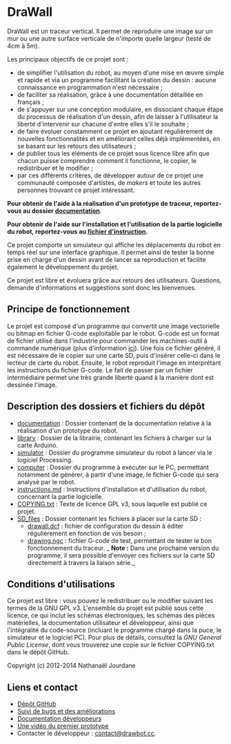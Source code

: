 DraWall
=======

DraWall est un traceur vertical. Il permet de reproduire une image sur un mur ou une autre surface verticale de n'importe quelle largeur (testé de 4cm à 5m).

Les principaux objectifs de ce projet sont :
- de simplifier l'utilisation du robot, au moyen d'une mise en œuvre simple et rapide et via un programme facilitant la création du dessin : aucune connaissance en programmation n'est nécessaire ;
- de faciliter sa réalisation, grâce à une documentation détaillée en français ;
- de s'appuyer sur une conception modulaire, en dissociant chaque étape du processus de réalisation d'un dessin, afin de laisser à l'utilisateur la liberté d'intervenir sur chacune d'entre elles s'il le souhaite ;
- de faire évoluer constamment ce projet en ajoutant régulièrement de nouvelles fonctionnalités et en améliorant celles déjà implémentées, en se basant sur les retours des utilisateurs ;
- de publier tous les éléments de ce projet sous licence libre afin que chacun puisse comprendre comment il fonctionne, le copier, le redistribuer et le modifier ;
- par ces différents critères, de développer autour de ce projet une communauté composée d'artistes, de *makers* et toute les autres personnes trouvant ce projet intéressant.

**Pour obtenir de l'aide à la réalisation d'un prototype de traceur, reportez-vous au dossier [documentation][doc]**.

**Pour obtenir de l'aide sur l'installation et l'utilisation de la partie logicielle du robot, reportez-vous au [fichier d’instruction][ins].**

Ce projet comporte un simulateur qui affiche les déplacements du robot en temps réel sur une interface graphique. Il permet ainsi de tester la bonne prise en charge d'un dessin avant de lancer sa reproduction et facilite également le développement du projet.

Ce projet est libre et évoluera grâce aux retours des utilisateurs. Questions, demande d'informations et suggestions sont donc les bienvenues.

Principe de fonctionnement
--------------------------

Le projet est composé d'un programme qui convertit une image vectorielle ou bitmap en fichier G-code exploitable par le robot. G-code est un format de fichier utilisé dans l'industrie pour commander les machines-outil à commande numérique (plus d'information [ici](http://fr.wikipedia.org/wiki/G-code)). Une fois ce fichier généré, il est nécessaire de le copier sur une carte SD, puis d'insérer celle-ci dans le lecteur de carte du robot. Ensuite, le robot reproduit l'image en interprétant les instructions du fichier G-code. Le fait de passer par un fichier intermédiaire permet une très grande liberté quand à la manière dont est dessinée l'image.

Description des dossiers et fichiers du dépôt
---------------------------------------------

- [documentation][doc] : Dossier contenant de la documentation relative à la réalisation d'un prototype du robot.
- [library][lib] : Dossier de la librairie, contenant les fichiers à charger sur la carte Arduino.
- [simulator][sim] : Dossier du programme simulateur du robot à lancer via le logiciel Processing.
- [computer][com] : Dossier du programme à exécuter sur le PC, permettant notamment de générer, à partir d'une image, le fichier G-code qui sera analysé par le robot.
- [instructions.md][ins] : Instructions d'installation et d'utilisation du robot, concernant la partie logicielle.
- [COPYING.txt][cop] : Texte de licence GPL v3, sous laquelle est publié ce projet.
- [SD_files][sd] : Dossier contenant les fichiers à placer sur la carte SD :
	- [drawall.dcf][dcf] : fichier de configuration du dessin à éditer régulièrement en fonction de vos besoin ;
	- [drawing.ngc][ngc] : fichier G-code de test, permettant de tester le bon fonctionnement du traceur.
	_ **Note :** Dans une prochaine version du programme, il sera possible d'envoyer ces fichiers sur la carte SD directement à travers la liaison série._
	
Conditions d'utilisations
-------------------------

Ce projet est libre : vous pouvez le redistribuer ou le modifier suivant les termes de la GNU GPL v3. L'ensemble du projet est publié sous cette licence, ce qui inclut les schémas électroniques, les schémas des pièces matérielles, la documentation utilisateur et développeur, ainsi que l'intégralité du code-source (incluant le programme chargé dans la puce, le simulateur et le logiciel PC). Pour plus de détails, consultez la *GNU General Public License*, dont vous trouverez une copie sur le fichier COPYING.txt dans le dépôt GitHub.

Copyright (c) 2012-2014 Nathanaël Jourdane

Liens et contact
----------------

- [Dépôt GitHub](https://github.com/roipoussiere/Drawall)
- [Suivi de bugs et des améliorations](https://github.com/roipoussiere/Drawall/issues)
- [Documentation développeurs](https://doc.drawbot.cc)
- [Une vidéo du premier prototype](http://www.youtube.com/watch?v=ewhZ9wcrR2s)
- Contacter le développeur : contact@drawbot.cc.

[doc]: https://github.com/roipoussiere/Drawall/tree/master/documentation
[ins]: http://instructions.drawbot.cc/
[sim]: https://github.com/roipoussiere/Drawall/tree/master/simulator
[lib]: https://github.com/roipoussiere/Drawall/tree/master/library
[com]: https://github.com/roipoussiere/Drawall/tree/master/computer
[cop]: https://github.com/roipoussiere/Drawall/blob/master/COPYING.txt
[sd]: https://github.com/roipoussiere/Drawall/blob/master/library/SD_files
[dcf]: library/SD_files/drawall.dcf
[ngc]: library/SD_files/drawall.ngc
